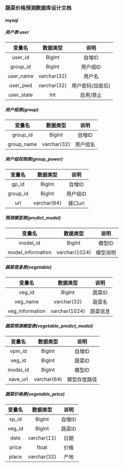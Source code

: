 ### 蔬菜价格预测数据库设计文档

#### mysql

##### 用户表 user

|   变量名   |  数据类型   |       说明       |
| :--------: | :---------: | :--------------: |
|  user_id   |   BigInt    |      自增ID      |
|  group_id  |   BigInt    |     用户组ID     |
| user_name  | varchar(32) |      用户名      |
|  user_pwd  | varchar(32) | 用户密码(加密后) |
| user_state |     Int     |    启用/禁止     |



##### 用户组表(group)

|   变量名   |  数据类型   |   说明   |
| :--------: | :---------: | :------: |
|  group_id  |   BigInt    |  自增ID  |
| group_name | varchar(32) | 用户组名 |



##### 用户组权限表(group_power)

|  变量名  |  数据类型   |   说明   |
| :------: | :---------: | :------: |
|  gp_id   |   BigInt    |  自增ID  |
| group_id |   BigInt    | 用户组ID |
|   url    | varchar(64) | 接口url  |



##### 预测模型表(predict_model)

|      变量名       |   数据类型    |   说明   |
| :---------------: | :-----------: | :------: |
|     model_id      |    BigInt     |  模型ID  |
| model_information | varchar(1024) | 模型说明 |



##### 蔬菜信息表(vegetable)

|     变量名      |   数据类型    |   说明   |
| :-------------: | :-----------: | :------: |
|     veg_id      |    BigInt     |  蔬菜ID  |
|    veg_name     |  varchar(32)  |  蔬菜名  |
| veg_information | varchar(1024) | 蔬菜信息 |



##### 蔬菜预测模型表(vegetable_predict_model)

|  变量名  |  数据类型   |     说明     |
| :------: | :---------: | :----------: |
|  vpm_id  |   BigInt    |    自增ID    |
|  veg_id  |   BigInt    |    蔬菜ID    |
| model_id |   BigInt    |    模型ID    |
| save_url | varchar(64) | 模型存放路径 |



##### 蔬菜价格表(vegetable_price)

| 变量名 |  数据类型   |  说明  |
| :----: | :---------: | :----: |
| vp_id  |   BigInt    | 自增ID |
| veg_id |   BigInt    | 蔬菜ID |
|  date  | varchar(11) |  日期  |
| price  |    float    |  价格  |
| place  | varchar(32) |  产地  |



##### 